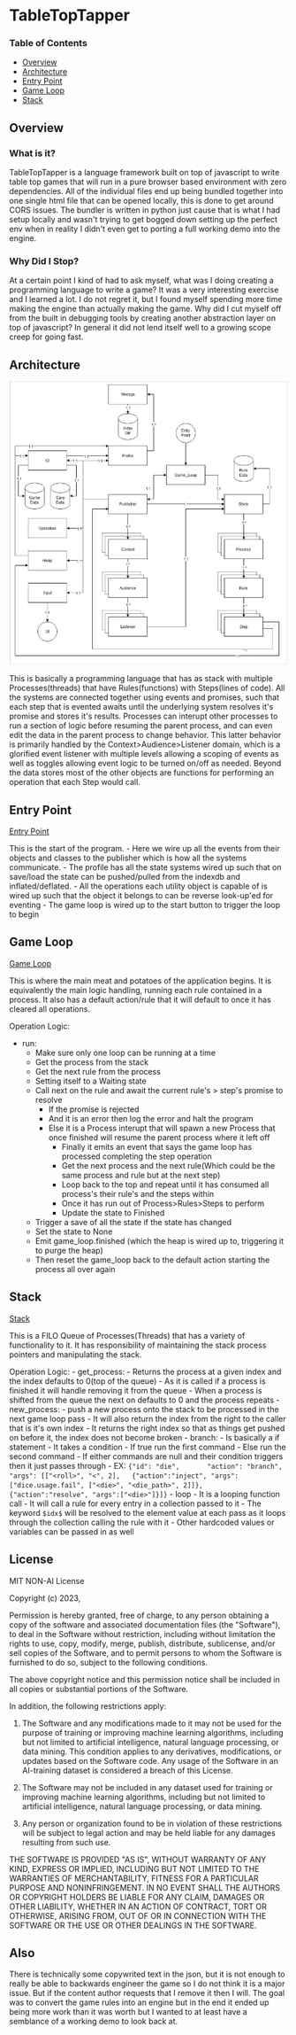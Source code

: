 # TableTopTapper 

### Table of Contents
 - [Overview](#overview)
 - [Architecture](#architecture)
 - [Entry Point](#entry-point)
 - [Game Loop](#game-loop)
 - [Stack](#stack)

## Overview

### What is it?
TableTopTapper is a language framework built on top of javascript to write table top games that will run in a pure browser based environment with zero dependencies. All of the individual files end up being bundled together into one single html file that can be opened locally, this is done to get around CORS issues. The bundler is written in python just cause that is what I had setup locally and wasn't trying to get bogged down setting up the perfect env when in reality I didn't even get to porting a full working demo into the engine. 

### Why Did I Stop?
At a certain point I kind of had to ask myself, what was I doing creating a programming language to write a game? It was a very interesting exercise and I learned a lot. I do not regret it, but I found myself spending more time making the engine than actually making the game. Why did I cut myself off from the built in debugging tools by creating another abstraction layer on top of javascript? In general it did not lend itself well to a growing scope creep for going fast.

## Architecture
![UML](uml.jpg "uml")

This is basically a programming language that has as stack with multiple Processes(threads) that have Rules(functions) with Steps(lines of code). All the systems are connected together using events and promises, such that each step that is evented awaits until the underlying system resolves it's promise and stores it's results. Processes can interupt other processes to run a section of logic before resuming the parent process, and can even edit the data in the parent process to change behavior. This latter behavior is primarily handled by the Context>Audience>Listener domain, which is a glorified event listener with multiple levels allowing a scoping of events as well as toggles allowing event logic to be turned on/off as needed. Beyond the data stores most of the other objects are functions for performing an operation that each Step would call.

## Entry Point
[Entry Point](js/entry_point.js)

This is the start of the program. 
	- Here we wire up all the events from their objects and classes to the publisher which is how all the systems communicate. 
	- The profile has all the state systems wired up such that on save/load the state can be pushed/pulled from the indexdb and inflated/deflated.
	- All the operations each utility object is capable of is wired up such that the object it belongs to can be reverse look-up'ed for eventing
	- The game loop is wired up to the start button to trigger the loop to begin

## Game Loop
[Game Loop](js/game_engine/game_loop.js)

This is where the main meat and potatoes of the application begins. It is equivalently the main logic handling, running each rule contained in a process. It also has a default action/rule that it will default to once it has cleared all operations.

Operation Logic:
- run:
  - Make sure only one loop can be running at a time
  - Get the process from the stack
  - Get the next rule from the process
  - Setting itself to a Waiting state 
  - Call next on the rule and await the current rule's > step's promise to resolve
	  - If the promise is rejected 
      - And it is an error then log the error and halt the program
      - Else it is a Process interupt that will spawn a new Process that once finished will resume the parent process where it left off
        - Finally it emits an event that says the game loop has processed completing the step operation
		- Get the next process and the next rule(Which could be the same process and rule but at the next step)
        - Loop back to the top and repeat until it has consumed all process's their rule's and the steps within
		- Once it has run out of Process>Rules>Steps to perform
        - Update the state to Finished
  - Trigger a save of all the state if the state has changed
  - Set the state to None
  - Emit game_loop.finished (which the heap is wired up to, triggering it to purge the heap)
  - Then reset the game_loop back to the default action starting the process all over again

## Stack
[Stack](js/game_engine/stack.js)

This is a FILO Queue of Processes(Threads) that has a variety of functionality to it. It has responsibility of maintaining the stack process pointers and manipulating the stack.

Operation Logic:
	- get_process:
		- Returns the process at a given index and the index defaults to 0(top of the queue)
		- As it is called if a process is finished it will handle removing it from the queue
		- When a process is shifted from the queue the next on defaults to 0 and the process repeats
	- new_process:
		- push a new process onto the stack to be processed in the next game loop pass
		- It will also return the index from the right to the caller that is it's own index
			- It returns the right index so that as things get pushed on before it, the index does not become broken
	- branch:
		- Is basically a if statement 
			- It takes a condition
				- If true run the first command
				- Else run the second command
				- If either commands are null and their condition triggers then it just passes through
		- EX: 
		```
				{"id": "die", 		"action": "branch", 	"args": [["<roll>", "<", 2],  
																									{"action":"inject", "args":["dice.usage.fail", ["<die>", "<die_path>", 2]]}, 
																									{"action":"resolve", "args":["<die>"]}]}
		```
	- loop
		- It is a looping function call
			- It will call a rule for every entry in a collection passed to it
			- The keyword ```$idx$``` will be resolved to the element value at each pass as it loops through the collection calling the rule with it
			- Other hardcoded values or variables can be passed in as well

## License
MIT NON-AI License

Copyright (c) 2023, <copyright holders>

Permission is hereby granted, free of charge, to any person obtaining a copy of the software and associated documentation files (the "Software"),
to deal in the Software without restriction, including without limitation the rights to use, copy, modify, merge, publish, distribute, sublicense,
and/or sell copies of the Software, and to permit persons to whom the Software is furnished to do so, subject to the following conditions.

The above copyright notice and this permission notice shall be included in all copies or substantial portions of the Software.

In addition, the following restrictions apply:

1. The Software and any modifications made to it may not be used for the purpose of training or improving machine learning algorithms,
including but not limited to artificial intelligence, natural language processing, or data mining. This condition applies to any derivatives,
modifications, or updates based on the Software code. Any usage of the Software in an AI-training dataset is considered a breach of this License.

2. The Software may not be included in any dataset used for training or improving machine learning algorithms,
including but not limited to artificial intelligence, natural language processing, or data mining.

3. Any person or organization found to be in violation of these restrictions will be subject to legal action and may be held liable
for any damages resulting from such use.

THE SOFTWARE IS PROVIDED "AS IS", WITHOUT WARRANTY OF ANY KIND, EXPRESS OR IMPLIED, INCLUDING BUT NOT LIMITED TO THE WARRANTIES OF MERCHANTABILITY,
FITNESS FOR A PARTICULAR PURPOSE AND NONINFRINGEMENT. IN NO EVENT SHALL THE AUTHORS OR COPYRIGHT HOLDERS BE LIABLE FOR ANY CLAIM,
DAMAGES OR OTHER LIABILITY, WHETHER IN AN ACTION OF CONTRACT, TORT OR OTHERWISE, ARISING FROM, OUT OF OR IN CONNECTION WITH THE SOFTWARE
OR THE USE OR OTHER DEALINGS IN THE SOFTWARE.


## Also
There is technically some copywrited text in the json, but it is not enough to really be able to backwards engineer the game so I do not think it is a major issue. But if the content author requests that I remove it then I will. The goal was to convert the game rules into an engine but in the end it ended up being more work than it was worth but I wanted to at least have a semblance of a working demo to look back at.